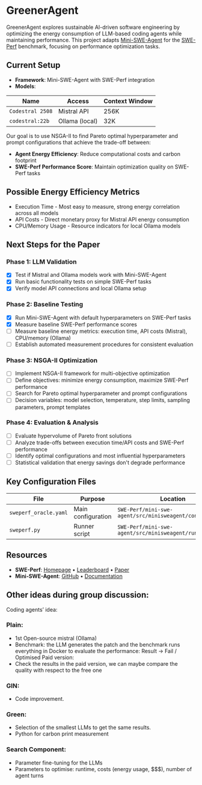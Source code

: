 # GreenerAgent

GreenerAgent explores sustainable AI-driven software engineering by optimizing the energy consumption of LLM-based coding agents while maintaining performance. This project adapts [Mini-SWE-Agent](https://github.com/SWE-agent/mini-swe-agent) for the [SWE-Perf](https://swe-perf.github.io/) benchmark, focusing on performance optimization tasks.

## Current Setup

- **Framework**: Mini-SWE-Agent with SWE-Perf integration
- **Models**:

| Name | Access | Context Window |
|------|---------|----------|
| `Codestral 2508` | Mistral API | 256K |
| `codestral:22b` | Ollama (local) | 32K |

Our goal is to use NSGA-II to find Pareto optimal hyperparameter and prompt configurations that achieve the trade-off between:
- **Agent Energy Efficiency**: Reduce computational costs and carbon footprint
- **SWE-Perf Performance Score**: Maintain optimization quality on SWE-Perf tasks

## Possible Energy Efficiency Metrics

- Execution Time - Most easy to measure, strong energy correlation across all models
- API Costs - Direct monetary proxy for Mistral API energy consumption
- CPU/Memory Usage - Resource indicators for local Ollama models

## Next Steps for the Paper

### Phase 1: LLM Validation
- [x] Test if Mistral and Ollama models work with Mini-SWE-Agent
- [x] Run basic functionality tests on simple SWE-Perf tasks
- [x] Verify model API connections and local Ollama setup

### Phase 2: Baseline Testing
- [x] Run Mini-SWE-Agent with default hyperparameters on SWE-Perf tasks
- [x] Measure baseline SWE-Perf performance scores
- [ ] Measure baseline energy metrics: execution time, API costs (Mistral), CPU/memory (Ollama)
- [ ] Establish automated measurement procedures for consistent evaluation

### Phase 3: NSGA-II Optimization
- [ ] Implement NSGA-II framework for multi-objective optimization
- [ ] Define objectives: minimize energy consumption, maximize SWE-Perf performance
- [ ] Search for Pareto optimal hyperparameter and prompt configurations
- [ ] Decision variables: model selection, temperature, step limits, sampling parameters, prompt templates

### Phase 4: Evaluation & Analysis
- [ ] Evaluate hypervolume of Pareto front solutions
- [ ] Analyze trade-offs between execution time/API costs and SWE-Perf performance
- [ ] Identify optimal configurations and most influential hyperparameters
- [ ] Statistical validation that energy savings don't degrade performance

## Key Configuration Files

| File | Purpose | Location |
|------|---------|----------|
| `sweperf_oracle.yaml` | Main configuration | `SWE-Perf/mini-swe-agent/src/minisweagent/config/extra/` |
| `sweperf.py` | Runner script | `SWE-Perf/mini-swe-agent/src/minisweagent/run/extra/` |

## Resources
- **SWE-Perf**: [Homepage](https://swe-perf.github.io/) • [Leaderboard](https://swe-perf.github.io/leaderboard.html) • [Paper](https://arxiv.org/pdf/2507.12415)
- **Mini-SWE-Agent**: [GitHub](https://github.com/SWE-agent/mini-swe-agent) • [Documentation](https://mini-swe-agent.com) 

## Other ideas during group discussion:

Coding agents’ idea:
### Plain:
-	1st Open-source mistral (Ollama)
-	Benchmark: the LLM generates the patch and the benchmark runs everything in Docker to evaluate the performance: Result -> Fail / Optimised
Paid version:
-	Check the results in the paid version, we can maybe compare the quality with respect to the free one
### GIN:
-	Code improvement. 
### Green:
-	Selection of the smallest LLMs to get the same results.
-	Python for carbon print measurement
### Search Component:
-	Parameter fine-tuning for the LLMs
-	Parameters to optimise: runtime, costs (energy usage, $$$), number of agent turns 
